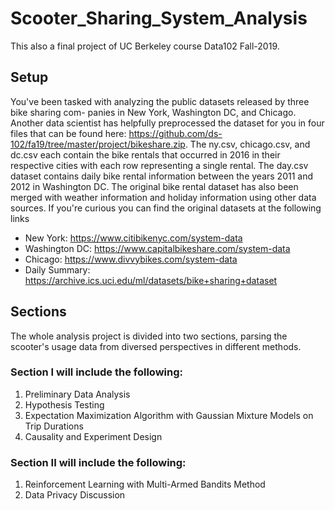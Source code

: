 # Scooter_Sharing_System_Analysis

This also a final project of UC Berkeley course Data102 Fall-2019.

## Setup
You've been tasked with analyzing the public datasets released by three bike sharing com- 
panies in New York, Washington DC, and Chicago. Another data scientist has helpfully
preprocessed the dataset for you in four files that can be found here: https://github.com/ds-102/fa19/tree/master/project/bikeshare.zip.
The ny.csv, chicago.csv, and dc.csv each contain the bike rentals that occurred in 2016
in their respective cities with each row representing a single rental.
The day.csv dataset contains daily bike rental information between the years 2011 and
2012 in Washington DC. The original bike rental dataset has also been merged with weather
information and holiday information using other data sources.
If you're curious you can find the original datasets at the following links
* New York: https://www.citibikenyc.com/system-data
* Washington DC: https://www.capitalbikeshare.com/system-data
* Chicago: https://www.divvybikes.com/system-data
* Daily Summary: https://archive.ics.uci.edu/ml/datasets/bike+sharing+dataset

## Sections
The whole analysis project is divided into two sections, parsing the scooter's usage data from diversed perspectives in different methods.

### Section I will include the following:
1. Preliminary Data Analysis
2. Hypothesis Testing
3. Expectation Maximization Algorithm with Gaussian Mixture Models on Trip Durations
4. Causality and Experiment Design

### Section II will include the following:
1. Reinforcement Learning with Multi-Armed Bandits Method
2. Data Privacy Discussion
